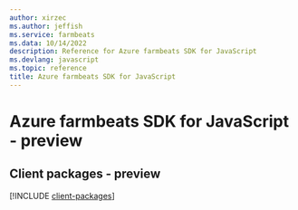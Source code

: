 ```yaml
---
author: xirzec
ms.author: jeffish
ms.service: farmbeats
ms.data: 10/14/2022
description: Reference for Azure farmbeats SDK for JavaScript
ms.devlang: javascript
ms.topic: reference
title: Azure farmbeats SDK for JavaScript
---
```

# Azure farmbeats SDK for JavaScript - preview

## Client packages - preview
[!INCLUDE [client-packages](farmbeats-client-index.md)]